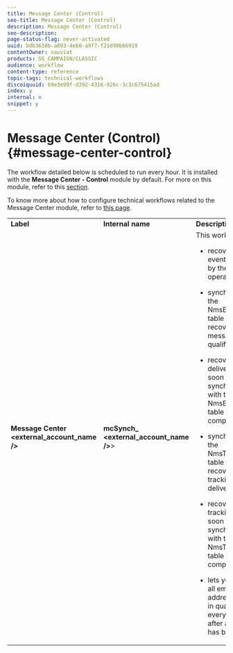 ```yaml
---
title: Message Center (Control)
seo-title: Message Center (Control)
description: Message Center (Control)
seo-description: 
page-status-flag: never-activated
uuid: bdb3610b-a893-4e60-a9f7-f21d90b66919
contentOwner: sauviat
products: SG_CAMPAIGN/CLASSIC
audience: workflow
content-type: reference
topic-tags: technical-workflows
discoiquuid: 69e3e99f-d392-4316-926c-3c3c675415ad
index: y
internal: n
snippet: y
---
```


# Message Center (Control){#message-center-control}

The workflow detailed below is scheduled to run every hour. It is installed with the **Message Center - Control** module by default. For more on this module, refer to this [section](https://helpx.adobe.com/campaign/classic/message-center/using/about-transactional-messaging.html).

To know more about how to configure technical workflows related to the Message Center module, refer to [this page](https://helpx.adobe.com/campaign/classic/message-center/using/technical-workflows.html). 

<table> 
 <tbody> 
  <tr> 
   <td> <strong>Label</strong><br /> </td> 
   <td> <strong>Internal name</strong><br /> </td> 
   <td> <strong>Description</strong><br /> </td> 
  </tr> 
  <tr> 
   <td> <strong>Message Center 
     &lt;external_account_name /></strong><br /> </td> 
   <td> <strong>mcSynch_
     &lt;external_account_name /></strong>&gt;<br /> </td> 
   <td> This workflow:<br /> 
    <ul> 
     <li> <p>recovers the list of events processed by the operation(s).</p> </li> 
     <li> <p>synchronizes with the NmsBroadLogMsg table in order to recover delivery message qualifications.</p> </li> 
     <li> <p>recovers event delivery logs as soon as synchronization with the NmsBroadLogMsg table has been completed.</p> </li> 
     <li> <p>synchronizes with the NmsTrackingUrl table in order to recover the tracking for delivery URLs.</p> </li> 
     <li> <p>recovers event tracking URLs as soon as synchronization with the NmsTrackingUrl table has been completed.</p> </li> 
     <li> <p>lets you recover all email addresses placed in quarantine every three hours after a delivery has been sent.</p> </li> 
    </ul> </td> 
  </tr> 
 </tbody> 
</table>

